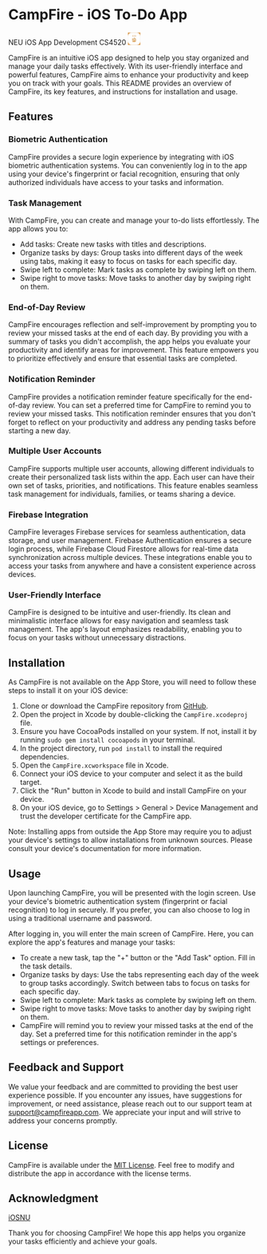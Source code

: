 # CampFire - iOS To-Do App
NEU iOS App Development CS4520
<img src="CampFire/Assets.xcassets/AppIcon.appiconset/appstore.png" width="25" height="25" alt="CampFire Logo">

CampFire is an intuitive iOS app designed to help you stay organized and manage your daily tasks effectively. With its user-friendly interface and powerful features, CampFire aims to enhance your productivity and keep you on track with your goals. This README provides an overview of CampFire, its key features, and instructions for installation and usage.

## Features

### Biometric Authentication
CampFire provides a secure login experience by integrating with iOS biometric authentication systems. You can conveniently log in to the app using your device's fingerprint or facial recognition, ensuring that only authorized individuals have access to your tasks and information.

### Task Management
With CampFire, you can create and manage your to-do lists effortlessly. The app allows you to:
- Add tasks: Create new tasks with titles and descriptions.
- Organize tasks by days: Group tasks into different days of the week using tabs, making it easy to focus on tasks for each specific day.
- Swipe left to complete: Mark tasks as complete by swiping left on them.
- Swipe right to move tasks: Move tasks to another day by swiping right on them.

### End-of-Day Review
CampFire encourages reflection and self-improvement by prompting you to review your missed tasks at the end of each day. By providing you with a summary of tasks you didn't accomplish, the app helps you evaluate your productivity and identify areas for improvement. This feature empowers you to prioritize effectively and ensure that essential tasks are completed.

### Notification Reminder
CampFire provides a notification reminder feature specifically for the end-of-day review. You can set a preferred time for CampFire to remind you to review your missed tasks. This notification reminder ensures that you don't forget to reflect on your productivity and address any pending tasks before starting a new day.

### Multiple User Accounts
CampFire supports multiple user accounts, allowing different individuals to create their personalized task lists within the app. Each user can have their own set of tasks, priorities, and notifications. This feature enables seamless task management for individuals, families, or teams sharing a device.

### Firebase Integration
CampFire leverages Firebase services for seamless authentication, data storage, and user management. Firebase Authentication ensures a secure login process, while Firebase Cloud Firestore allows for real-time data synchronization across multiple devices. These integrations enable you to access your tasks from anywhere and have a consistent experience across devices.

### User-Friendly Interface
CampFire is designed to be intuitive and user-friendly. Its clean and minimalistic interface allows for easy navigation and seamless task management. The app's layout emphasizes readability, enabling you to focus on your tasks without unnecessary distractions.

## Installation

As CampFire is not available on the App Store, you will need to follow these steps to install it on your iOS device:

1. Clone or download the CampFire repository from [GitHub](https://github.com/NoHaxsJustAsian/CampFire).
2. Open the project in Xcode by double-clicking the `CampFire.xcodeproj` file.
3. Ensure you have CocoaPods installed on your system. If not, install it by running `sudo gem install cocoapods` in your terminal.
4. In the project directory, run `pod install` to install the required dependencies.
5. Open the `CampFire.xcworkspace` file in Xcode.
6. Connect your iOS device to your computer and select it as the build target.
7. Click the "Run" button in Xcode to build and install CampFire on your device.
8. On your iOS device, go to Settings > General > Device Management and trust the developer certificate for the CampFire app.

Note: Installing apps from outside the App Store may require you to adjust your device's settings to allow installations from unknown sources. Please consult your device's documentation for more information.

## Usage

Upon launching CampFire, you will be presented with the login screen. Use your device's biometric authentication system (fingerprint or facial recognition) to log in securely. If you prefer, you can also choose to log in using a traditional username and password.

After logging in, you will enter the main screen of CampFire. Here, you can explore the app's features and manage your tasks:
- To create a new task, tap the "+" button or the "Add Task" option. Fill in the task details.
- Organize tasks by days: Use the tabs representing each day of the week to group tasks accordingly. Switch between tabs to focus on tasks for each specific day.
- Swipe left to complete: Mark tasks as complete by swiping left on them.
- Swipe right to move tasks: Move tasks to another day by swiping right on them.
- CampFire will remind you to review your missed tasks at the end of the day. Set a preferred time for this notification reminder in the app's settings or preferences.

## Feedback and Support

We value your feedback and are committed to providing the best user experience possible. If you encounter any issues, have suggestions for improvement, or need assistance, please reach out to our support team at support@campfireapp.com. We appreciate your input and will strive to address your concerns promptly.

## License

CampFire is available under the [MIT License](https://opensource.org/licenses/MIT). Feel free to modify and distribute the app in accordance with the license terms.

## Acknowledgment

[iOSNU](https://iosnu.sakibnm.space/)

Thank you for choosing CampFire! We hope this app helps you organize your tasks efficiently and achieve your goals.

